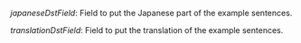 
*japaneseDstField*: Field to put the Japanese part of the example sentences.

*translationDstField*: Field to put the translation of the example sentences.
